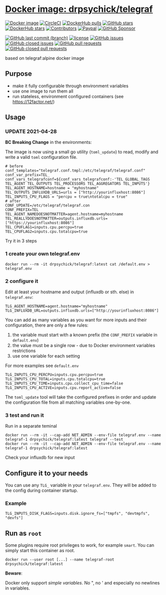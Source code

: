 # [Docker image: drpsychick/telegraf](https://hub.docker.com/r/drpsychick/telegraf/)

[![Docker image](https://img.shields.io/docker/image-size/drpsychick/telegraf?sort=date)](https://hub.docker.com/r/drpsychick/telegraf/tags)
[![CircleCI](https://img.shields.io/circleci/build/github/DrPsychick/docker-telegraf)](https://app.circleci.com/pipelines/github/DrPsychick/docker-telegraf)
[![DockerHub pulls](https://img.shields.io/docker/pulls/drpsychick/telegraf.svg)](https://hub.docker.com/r/drpsychick/telegraf/)
[![GitHub stars](https://img.shields.io/github/stars/drpsychick/docker-telegraf.svg)](https://github.com/drpsychick/docker-telegraf)
[![DockerHub stars](https://img.shields.io/docker/stars/drpsychick/telegraf.svg)](https://hub.docker.com/r/drpsychick/telegraf/)
[![Contributors](https://img.shields.io/github/contributors/drpsychick/docker-telegraf.svg)](https://github.com/drpsychick/docker-telegraf/graphs/contributors)
[![Paypal](https://img.shields.io/badge/donate-paypal-00457c.svg?logo=paypal)](https://www.paypal.com/cgi-bin/webscr?cmd=_s-xclick&hosted_button_id=FTXDN7LCDWUEA&source=url)
[![GitHub Sponsor](https://img.shields.io/badge/github-sponsor-blue?logo=github)](https://github.com/sponsors/DrPsychick)

[![GitHub last commit (branch)](https://img.shields.io/github/last-commit/drpsychick/docker-telegraf/master.svg)](https://github.com/drpsychick/docker-telegraf)
[![license](https://img.shields.io/github/license/drpsychick/docker-telegraf.svg)](https://github.com/drpsychick/docker-telegraf/blob/master/LICENSE)
[![GitHub issues](https://img.shields.io/github/issues/drpsychick/docker-telegraf.svg)](https://github.com/drpsychick/docker-telegraf/issues)
[![GitHub closed issues](https://img.shields.io/github/issues-closed/drpsychick/docker-telegraf.svg)](https://github.com/drpsychick/docker-telegraf/issues?q=is%3Aissue+is%3Aclosed)
[![GitHub pull requests](https://img.shields.io/github/issues-pr/drpsychick/docker-telegraf.svg)](https://github.com/drpsychick/docker-telegraf/pulls)
[![GitHub closed pull requests](https://img.shields.io/github/issues-pr-closed/drpsychick/docker-telegraf.svg)](https://github.com/drpsychick/docker-telegraf/pulls?q=is%3Apr+is%3Aclosed)


based on telegraf:alpine docker image

## Purpose
* make it fully configurable through environment variables
* use one image to run them all
* run stateless, environment configured containers (see https://12factor.net/)

## Usage

### **UPDATE 2021-04-28**
**BC Breaking Change** in the environments:

The image is now using a small go utility (`toml_update`) to read, modify and write a valid `toml` configuration file.
```shell
# before
conf_templates="telegraf.conf.tmpl:/etc/telegraf/telegraf.conf"
conf_var_prefix=TEL_
conf_vars_telegrafconf=${conf_vars_telegrafconf:-'TEL_GLOBAL_TAGS TEL_AGENT TEL_OUTPUTS TEL_PROCESSORS TEL_AGGREGATORS TEL_INPUTS'}
TEL_AGENT_HOSTNAME=hostname = "myhostname"
TEL_OUTPUTS_INFLUXDB_URLS=urls = ["http://yourinfluxhost:8086"]
TEL_INPUTS_CPU_FLAGS = "percpu = true\ntotalcpu = true"
# after
CONF_UPDATE=/etc/telegraf/telegraf.con
CONF_PREFIX=TEL
TEL_AGENT_NAMEDOESNOTMATTER=agent.hostname=myhostname
TEL_REALLYDOESNOTMATTER=outputs.influxdb.urls=["https://yourinfluxhost:8086"]
TEL_CPUFLAG1=inputs.cpu.percpu=true
TEL_CPUFLAG2=inputs.cpu.totalcpu=true
```

Try it in 3 steps

### 1 create your own telegraf.env
```
docker run --rm -it drpsychick/telegraf:latest cat /default.env > telegraf.env
```

### 2 configure it
Edit at least your hostname and output (influxdb or sth. else) in `telegraf.env`:
```
TLG_AGENT_HOSTNAME=agent.hostname="myhostname"
TLG_INFLUXDB_URL=outputs.influxdb.urls=["http://yourinfluxhost:8086"]
```

You can add as many variables as you want for more inputs and their configuration, there are only a few rules:
1. the variable must start with a known prefix (the `CONF_PREFIX` variable in `default.env`) 
2. the value must be a single row - due to Docker environment variables restrictions
3. use one variable for each setting 

For more examples see `default.env`
```
TLG_INPUTS_CPU_PERCPU=inputs.cpu.percpu=true
TLG_INPUTS_CPU_TOTAL=inputs.cpu.totalcpu=true
TLG_INPUTS_CPU_TIME=inputs.cpu.collect_cpu_time=false
TLG_INPUTS_CPU_ACTIVE=inputs.cpu.report_active=false
```
The `toml_update` tool will take the configured prefixes in order and update the configuration file from all matching variables one-by-one.

### 3 test and run it
Run in a separate teminal
```
docker run --rm -it --cap-add NET_ADMIN --env-file telegraf.env --name telegraf-1 drpsychick/telegraf:latest telegraf --test
docker run --rm -it --cap-add NET_ADMIN --env-file telegraf.env --name telegraf-1 drpsychick/telegraf:latest
```

Check your influxdb for new input

## Configure it to your needs
You can use any `TLG_` variable in your `telegraf.env`. They will be added to the config during container startup.

### Example 
```
TLG_INPUTS_DISK_FLAGS=inputs.disk.ignore_fs=["tmpfs", "devtmpfs", "devfs"]
```

## Run as `root`
Some plugins require root privileges to work, for example `smart`. You can simply start this container as root.

```shell
docker run --user root [...] --name telegraf-root drpsychick/telegraf:latest
```


**Beware**:

Docker only support *simple variables*. No ", no ' and especially no newlines in variables.
